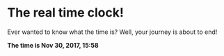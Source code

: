# The real time clock!

Ever wanted to know what the time is? Well, your journey is about to end!

**The time is Nov 30, 2017, 15:58**